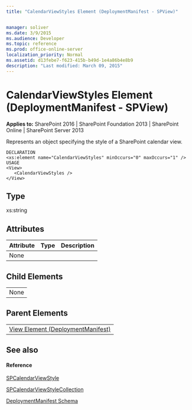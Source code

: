 ```yaml
---
title: "CalendarViewStyles Element (DeploymentManifest - SPView)"


manager: soliver
ms.date: 3/9/2015
ms.audience: Developer
ms.topic: reference
ms.prod: office-online-server
localization_priority: Normal
ms.assetid: d13febe7-f623-415b-b49d-1e4a86b4e8b9
description: "Last modified: March 09, 2015"
---
```


# CalendarViewStyles Element (DeploymentManifest - SPView)

 
  
 **Applies to:** SharePoint 2016 | SharePoint Foundation 2013 | SharePoint Online | SharePoint Server 2013 
  
Represents an object specifying the style of a SharePoint calendar view.
  
```
DECLARATION
<xs:element name="CalendarViewStyles" minOccurs="0" maxOccurs="1" />
USAGE
<View>
   <CalendarViewStyles />
</View>

```

## Type

xs:string
  
## Attributes

|**Attribute**|**Type**|**Description**|
|:-----|:-----|:-----|
|None  <br/> |||
   
## Child Elements

||
|:-----|
|None |
   
## Parent Elements

||
|:-----|
|[View Element (DeploymentManifest)](view-element-deploymentmanifest.md)|
   
## See also

#### Reference

[SPCalendarViewStyle](https://msdn.microsoft.com/library/Microsoft.SharePoint.SPCalendarViewStyle.aspx)
  
[SPCalendarViewStyleCollection](https://msdn.microsoft.com/library/Microsoft.SharePoint.SPCalendarViewStyleCollection.aspx)


[DeploymentManifest Schema](deploymentmanifest-schema.md)

